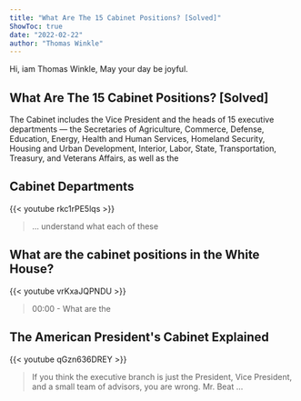 ```yaml
---
title: "What Are The 15 Cabinet Positions? [Solved]"
ShowToc: true 
date: "2022-02-22"
author: "Thomas Winkle" 
---
```


Hi, iam Thomas Winkle, May your day be joyful.
## What Are The 15 Cabinet Positions? [Solved]
 The Cabinet includes the Vice President and the heads of 15 executive departments — the Secretaries of Agriculture, Commerce, Defense, Education, Energy, Health and Human Services, Homeland Security, Housing and Urban Development, Interior, Labor, State, Transportation, Treasury, and Veterans Affairs, as well as the 


## Cabinet Departments
{{< youtube rkc1rPE5lqs >}}
>... understand what each of these 

## What are the cabinet positions in the White House?
{{< youtube vrKxaJQPNDU >}}
>00:00 - What are the 

## The American President's Cabinet Explained
{{< youtube qGzn636DREY >}}
>If you think the executive branch is just the President, Vice President, and a small team of advisors, you are wrong. Mr. Beat ...

